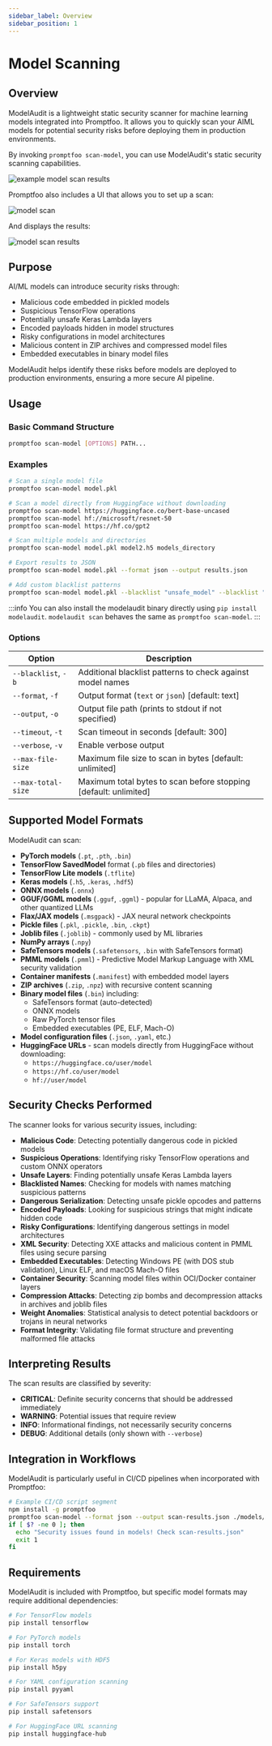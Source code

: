 ```yaml
---
sidebar_label: Overview
sidebar_position: 1
---
```


# Model Scanning

## Overview

ModelAudit is a lightweight static security scanner for machine learning models integrated into Promptfoo. It allows you to quickly scan your AIML models for potential security risks before deploying them in production environments.

By invoking `promptfoo scan-model`, you can use ModelAudit's static security scanning capabilities.

![example model scan results](/img/docs/modelaudit/modelaudit-result.png)

Promptfoo also includes a UI that allows you to set up a scan:

![model scan](/img/docs/modelaudit/model-audit-setup.png)

And displays the results:

![model scan results](/img/docs/modelaudit/model-audit-results.png)

## Purpose

AI/ML models can introduce security risks through:

- Malicious code embedded in pickled models
- Suspicious TensorFlow operations
- Potentially unsafe Keras Lambda layers
- Encoded payloads hidden in model structures
- Risky configurations in model architectures
- Malicious content in ZIP archives and compressed model files
- Embedded executables in binary model files

ModelAudit helps identify these risks before models are deployed to production environments, ensuring a more secure AI pipeline.

## Usage

### Basic Command Structure

```bash
promptfoo scan-model [OPTIONS] PATH...
```

### Examples

```bash
# Scan a single model file
promptfoo scan-model model.pkl

# Scan a model directly from HuggingFace without downloading
promptfoo scan-model https://huggingface.co/bert-base-uncased
promptfoo scan-model hf://microsoft/resnet-50
promptfoo scan-model https://hf.co/gpt2

# Scan multiple models and directories
promptfoo scan-model model.pkl model2.h5 models_directory

# Export results to JSON
promptfoo scan-model model.pkl --format json --output results.json

# Add custom blacklist patterns
promptfoo scan-model model.pkl --blacklist "unsafe_model" --blacklist "malicious_net"
```

:::info
You can also install the modelaudit binary directly using `pip install modelaudit`. `modelaudit scan` behaves the same as `promptfoo scan-model`.
:::

### Options

| Option              | Description                                                      |
| ------------------- | ---------------------------------------------------------------- |
| `--blacklist`, `-b` | Additional blacklist patterns to check against model names       |
| `--format`, `-f`    | Output format (`text` or `json`) [default: text]                 |
| `--output`, `-o`    | Output file path (prints to stdout if not specified)             |
| `--timeout`, `-t`   | Scan timeout in seconds [default: 300]                           |
| `--verbose`, `-v`   | Enable verbose output                                            |
| `--max-file-size`   | Maximum file size to scan in bytes [default: unlimited]          |
| `--max-total-size`  | Maximum total bytes to scan before stopping [default: unlimited] |

## Supported Model Formats

ModelAudit can scan:

- **PyTorch models** (`.pt`, `.pth`, `.bin`)
- **TensorFlow SavedModel** format (`.pb` files and directories)
- **TensorFlow Lite models** (`.tflite`)
- **Keras models** (`.h5`, `.keras`, `.hdf5`)
- **ONNX models** (`.onnx`)
- **GGUF/GGML models** (`.gguf`, `.ggml`) - popular for LLaMA, Alpaca, and other quantized LLMs
- **Flax/JAX models** (`.msgpack`) - JAX neural network checkpoints
- **Pickle files** (`.pkl`, `.pickle`, `.bin`, `.ckpt`)
- **Joblib files** (`.joblib`) - commonly used by ML libraries
- **NumPy arrays** (`.npy`)
- **SafeTensors models** (`.safetensors`, `.bin` with SafeTensors format)
- **PMML models** (`.pmml`) - Predictive Model Markup Language with XML security validation
- **Container manifests** (`.manifest`) with embedded model layers
- **ZIP archives** (`.zip`, `.npz`) with recursive content scanning
- **Binary model files** (`.bin`) including:
  - SafeTensors format (auto-detected)
  - ONNX models
  - Raw PyTorch tensor files
  - Embedded executables (PE, ELF, Mach-O)
- **Model configuration files** (`.json`, `.yaml`, etc.)
- **HuggingFace URLs** - scan models directly from HuggingFace without downloading:
  - `https://huggingface.co/user/model`
  - `https://hf.co/user/model`
  - `hf://user/model`

## Security Checks Performed

The scanner looks for various security issues, including:

- **Malicious Code**: Detecting potentially dangerous code in pickled models
- **Suspicious Operations**: Identifying risky TensorFlow operations and custom ONNX operators
- **Unsafe Layers**: Finding potentially unsafe Keras Lambda layers
- **Blacklisted Names**: Checking for models with names matching suspicious patterns
- **Dangerous Serialization**: Detecting unsafe pickle opcodes and patterns
- **Encoded Payloads**: Looking for suspicious strings that might indicate hidden code
- **Risky Configurations**: Identifying dangerous settings in model architectures
- **XML Security**: Detecting XXE attacks and malicious content in PMML files using secure parsing
- **Embedded Executables**: Detecting Windows PE (with DOS stub validation), Linux ELF, and macOS Mach-O files
- **Container Security**: Scanning model files within OCI/Docker container layers
- **Compression Attacks**: Detecting zip bombs and decompression attacks in archives and joblib files
- **Weight Anomalies**: Statistical analysis to detect potential backdoors or trojans in neural networks
- **Format Integrity**: Validating file format structure and preventing malformed file attacks

## Interpreting Results

The scan results are classified by severity:

- **CRITICAL**: Definite security concerns that should be addressed immediately
- **WARNING**: Potential issues that require review
- **INFO**: Informational findings, not necessarily security concerns
- **DEBUG**: Additional details (only shown with `--verbose`)

## Integration in Workflows

ModelAudit is particularly useful in CI/CD pipelines when incorporated with Promptfoo:

```bash
# Example CI/CD script segment
npm install -g promptfoo
promptfoo scan-model --format json --output scan-results.json ./models/
if [ $? -ne 0 ]; then
  echo "Security issues found in models! Check scan-results.json"
  exit 1
fi
```

## Requirements

ModelAudit is included with Promptfoo, but specific model formats may require additional dependencies:

```bash
# For TensorFlow models
pip install tensorflow

# For PyTorch models
pip install torch

# For Keras models with HDF5
pip install h5py

# For YAML configuration scanning
pip install pyyaml

# For SafeTensors support
pip install safetensors

# For HuggingFace URL scanning
pip install huggingface-hub
```
